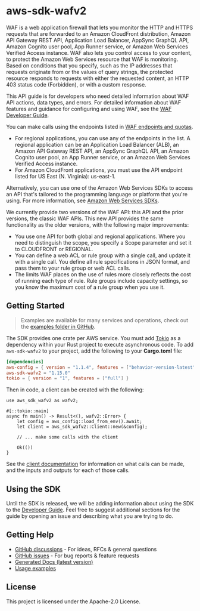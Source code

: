 # aws-sdk-wafv2

WAF is a web application firewall that lets you monitor the HTTP and HTTPS requests that are forwarded to an Amazon CloudFront distribution, Amazon API Gateway REST API, Application Load Balancer, AppSync GraphQL API, Amazon Cognito user pool, App Runner service, or Amazon Web Services Verified Access instance. WAF also lets you control access to your content, to protect the Amazon Web Services resource that WAF is monitoring. Based on conditions that you specify, such as the IP addresses that requests originate from or the values of query strings, the protected resource responds to requests with either the requested content, an HTTP 403 status code (Forbidden), or with a custom response.

This API guide is for developers who need detailed information about WAF API actions, data types, and errors. For detailed information about WAF features and guidance for configuring and using WAF, see the [WAF Developer Guide](https://docs.aws.amazon.com/waf/latest/developerguide/what-is-aws-waf.html).

You can make calls using the endpoints listed in [WAF endpoints and quotas](https://docs.aws.amazon.com/general/latest/gr/waf.html).
  - For regional applications, you can use any of the endpoints in the list. A regional application can be an Application Load Balancer (ALB), an Amazon API Gateway REST API, an AppSync GraphQL API, an Amazon Cognito user pool, an App Runner service, or an Amazon Web Services Verified Access instance.
  - For Amazon CloudFront applications, you must use the API endpoint listed for US East (N. Virginia): us-east-1.

Alternatively, you can use one of the Amazon Web Services SDKs to access an API that's tailored to the programming language or platform that you're using. For more information, see [Amazon Web Services SDKs](http://aws.amazon.com/tools/#SDKs).

We currently provide two versions of the WAF API: this API and the prior versions, the classic WAF APIs. This new API provides the same functionality as the older versions, with the following major improvements:
  - You use one API for both global and regional applications. Where you need to distinguish the scope, you specify a Scope parameter and set it to CLOUDFRONT or REGIONAL.
  - You can define a web ACL or rule group with a single call, and update it with a single call. You define all rule specifications in JSON format, and pass them to your rule group or web ACL calls.
  - The limits WAF places on the use of rules more closely reflects the cost of running each type of rule. Rule groups include capacity settings, so you know the maximum cost of a rule group when you use it.

## Getting Started

> Examples are available for many services and operations, check out the
> [examples folder in GitHub](https://github.com/awslabs/aws-sdk-rust/tree/main/examples).

The SDK provides one crate per AWS service. You must add [Tokio](https://crates.io/crates/tokio)
as a dependency within your Rust project to execute asynchronous code. To add `aws-sdk-wafv2` to
your project, add the following to your **Cargo.toml** file:

```toml
[dependencies]
aws-config = { version = "1.1.4", features = ["behavior-version-latest"] }
aws-sdk-wafv2 = "1.15.0"
tokio = { version = "1", features = ["full"] }
```

Then in code, a client can be created with the following:

```rust,no_run
use aws_sdk_wafv2 as wafv2;

#[::tokio::main]
async fn main() -> Result<(), wafv2::Error> {
    let config = aws_config::load_from_env().await;
    let client = aws_sdk_wafv2::Client::new(&config);

    // ... make some calls with the client

    Ok(())
}
```

See the [client documentation](https://docs.rs/aws-sdk-wafv2/latest/aws_sdk_wafv2/client/struct.Client.html)
for information on what calls can be made, and the inputs and outputs for each of those calls.

## Using the SDK

Until the SDK is released, we will be adding information about using the SDK to the
[Developer Guide](https://docs.aws.amazon.com/sdk-for-rust/latest/dg/welcome.html). Feel free to suggest
additional sections for the guide by opening an issue and describing what you are trying to do.

## Getting Help

* [GitHub discussions](https://github.com/awslabs/aws-sdk-rust/discussions) - For ideas, RFCs & general questions
* [GitHub issues](https://github.com/awslabs/aws-sdk-rust/issues/new/choose) - For bug reports & feature requests
* [Generated Docs (latest version)](https://awslabs.github.io/aws-sdk-rust/)
* [Usage examples](https://github.com/awslabs/aws-sdk-rust/tree/main/examples)

## License

This project is licensed under the Apache-2.0 License.

